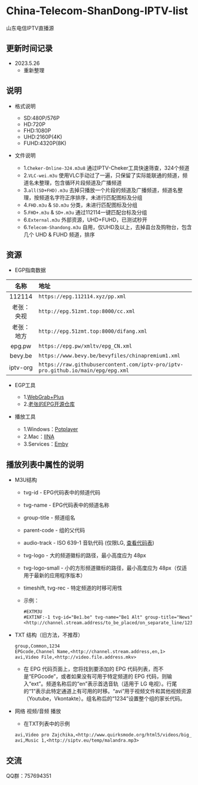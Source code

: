 # China-Telecom-ShanDong-IPTV-list

山东电信IPTV直播源

## 更新时间记录

* 2023.5.26
  * 重新整理

## 说明

* 格式说明
  * SD:480P/576P
  * HD:720P
  * FHD:1080P
  * UHD:2160P(4K)
  * FUHD:4320P(8K)

* 文件说明
  * 1.`Cheker-Online-324.m3u8` 通过IPTV-Cheker工具快速筛查，324个频道
  * 2.`VLC-wei.m3u` 使用VLC手动过了一遍，只保留了实际能联通的频道，频道名未整理，包含循环片段频道及广播频道
  * 3.`all(SD+FHD).m3u` 去掉只播放一个片段的频道及广播频道，频道名整理，按频道名字符正序排序，未进行匹配图标及分组
  * 4.`FHD.m3u` & `SD.m3u` 分类，未进行匹配图标及分组
  * 5.`FHD+.m3u` & `SD+.m3u` 通过112114一键匹配台标及分组
  * 6.`External.m3u` 外部资源，UHD+FUHD，已测试秒开
  * 6.`Telecom-Shandong.m3u` 自用，仅UHD及以上，去掉县台及购物台，包含几个 UHD & FUHD 频道，排序

## 资源

* EGP指南数据

| 名称 | 地址 |
|:--------:|:-------------|
| 112114 | `https://epg.112114.xyz/pp.xml` |
| 老张：央视 | `http://epg.51zmt.top:8000/cc.xml` |
| 老张：地方 | `http://epg.51zmt.top:8000/difang.xml` |
| epg.pw | `https://epg.pw/xmltv/epg_CN.xml` |
| bevy.be | `https://www.bevy.be/bevyfiles/chinapremium1.xml` |
| iptv-org | `https://raw.githubusercontent.com/iptv-pro/iptv-pro.github.io/main/epg/epg.xml` |

* EGP工具
  * 1.[WebGrab+Plus](http://webgrabplus.com/download)
  * 2.[老张的EPG开源仓库](https://github.com/supzhang/epg)

* 播放工具
  * 1.Windows：[Potplayer](http://potplayer.tv/)
  * 2.Mac：[IINA](https://www.iina.io/)
  * 3.Services：[Emby](https://emby.media/)

## 播放列表中属性的说明

* M3U结构
  * tvg-id - EPG代码表中的频道代码
  * tvg-name - EPG代码表中的频道名称
  * group-title - 频道组名
  * parent-code - 组的父代码
  * audio-track - ISO 639-1 音轨代码 (仅限LG, [查看代码表](http://www.loc.gov/standards/iso639-2/php/code_list.php))
  * tvg-logo - 大的频道徽标的路径，最小高度应为 48px
  * tvg-logo-small - 小的方形频道徽标的路径，最小高度应为 48px（仅适用于最新的应用程序版本）
  * timeshift, tvg-rec - 特定频道的时移可用性
  * 示例：
  
    ```txt
    #EXTM3U
    #EXTINF:-1 tvg-id="Be1.be" tvg-name="Be1 Alt" group-title="News" parent-code="1234" audio-track="nl",Be1 Name
    <http://channel.stream.address/to_be_placed/on_separate_line/123.ts>
    ```

* TXT 结构（旧方法，不推荐）
  
  ```txt
  group,Common,1234
  EPGcode,Channel Name,<http://channel.stream.address,en,1>
  avi,Video File,<http://video.file.address.mkv>
  ```

  * 在 EPG 代码页面上，您将找到要添加的 EPG 代码列表，而不是“EPGcode”，或者如果没有可用于特定频道的 EPG 代码，则输入“ext”。频道名称后的“en”表示首选音轨（适用于 LG 电视）。行尾的“1”表示此特定通道上有可用的时移。“avi”用于视频文件和其他视频资源（Youtube，Vkontakte）。组名称后的“1234”设置整个组的家长代码。

* 网络 视频/音频 播放
  * 在TXT列表中的示例
  
  ```txt
  avi,Video pro Zajchika,<http://www.quirksmode.org/html5/videos/big_buck_bunny.mp4>
  avi,Music 1,<http://siptv.eu/temp/malandra.mp3>
  ```

## 交流

QQ群：757694351
